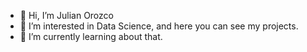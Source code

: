 - 👋 Hi, I’m Julian Orozco
- 👀 I’m interested in Data Science, and here you can see my projects. 
- 🌱 I’m currently learning about that.


<!---
JulianDavid10/JulianDavid10 is a ✨ special ✨ repository because its `README.md` (this file) appears on your GitHub profile.
You can click the Preview link to take a look at your changes.
--->
